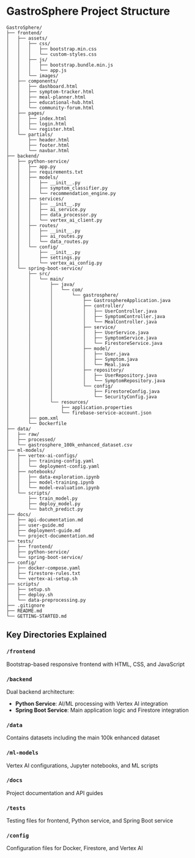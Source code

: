 # GastroSphere Project Structure

```
GastroSphere/
├── frontend/
│   ├── assets/
│   │   ├── css/
│   │   │   ├── bootstrap.min.css
│   │   │   └── custom-styles.css
│   │   ├── js/
│   │   │   ├── bootstrap.bundle.min.js
│   │   │   └── app.js
│   │   └── images/
│   ├── components/
│   │   ├── dashboard.html
│   │   ├── symptom-tracker.html
│   │   ├── meal-planner.html
│   │   ├── educational-hub.html
│   │   └── community-forum.html
│   ├── pages/
│   │   ├── index.html
│   │   ├── login.html
│   │   └── register.html
│   └── partials/
│       ├── header.html
│       ├── footer.html
│       └── navbar.html
├── backend/
│   ├── python-service/
│   │   ├── app.py
│   │   ├── requirements.txt
│   │   ├── models/
│   │   │   ├── __init__.py
│   │   │   ├── symptom_classifier.py
│   │   │   └── recommendation_engine.py
│   │   ├── services/
│   │   │   ├── __init__.py
│   │   │   ├── ai_service.py
│   │   │   ├── data_processor.py
│   │   │   └── vertex_ai_client.py
│   │   ├── routes/
│   │   │   ├── __init__.py
│   │   │   ├── ai_routes.py
│   │   │   └── data_routes.py
│   │   └── config/
│   │       ├── __init__.py
│   │       ├── settings.py
│   │       └── vertex_ai_config.py
│   └── spring-boot-service/
│       ├── src/
│       │   └── main/
│       │       ├── java/
│       │       │   └── com/
│       │       │       └── gastrosphere/
│       │       │           ├── GastrosphereApplication.java
│       │       │           ├── controller/
│       │       │           │   ├── UserController.java
│       │       │           │   ├── SymptomController.java
│       │       │           │   └── MealController.java
│       │       │           ├── service/
│       │       │           │   ├── UserService.java
│       │       │           │   ├── SymptomService.java
│       │       │           │   └── FirestoreService.java
│       │       │           ├── model/
│       │       │           │   ├── User.java
│       │       │           │   ├── Symptom.java
│       │       │           │   └── Meal.java
│       │       │           ├── repository/
│       │       │           │   ├── UserRepository.java
│       │       │           │   └── SymptomRepository.java
│       │       │           └── config/
│       │       │               ├── FirestoreConfig.java
│       │       │               └── SecurityConfig.java
│       │       └── resources/
│       │           ├── application.properties
│       │           └── firebase-service-account.json
│       ├── pom.xml
│       └── Dockerfile
├── data/
│   ├── raw/
│   ├── processed/
│   └── gastrosphere_100k_enhanced_dataset.csv
├── ml-models/
│   ├── vertex-ai-configs/
│   │   ├── training-config.yaml
│   │   └── deployment-config.yaml
│   ├── notebooks/
│   │   ├── data-exploration.ipynb
│   │   ├── model-training.ipynb
│   │   └── model-evaluation.ipynb
│   └── scripts/
│       ├── train_model.py
│       ├── deploy_model.py
│       └── batch_predict.py
├── docs/
│   ├── api-documentation.md
│   ├── user-guide.md
│   ├── deployment-guide.md
│   └── project-documentation.md
├── tests/
│   ├── frontend/
│   ├── python-service/
│   └── spring-boot-service/
├── config/
│   ├── docker-compose.yaml
│   ├── firestore-rules.txt
│   └── vertex-ai-setup.sh
├── scripts/
│   ├── setup.sh
│   ├── deploy.sh
│   └── data-preprocessing.py
├── .gitignore
├── README.md
└── GETTING-STARTED.md
```

## Key Directories Explained

### `/frontend`
Bootstrap-based responsive frontend with HTML, CSS, and JavaScript

### `/backend`
Dual backend architecture:
- **Python Service**: AI/ML processing with Vertex AI integration
- **Spring Boot Service**: Main application logic and Firestore integration

### `/data`
Contains datasets including the main 100k enhanced dataset

### `/ml-models`
Vertex AI configurations, Jupyter notebooks, and ML scripts

### `/docs`
Project documentation and API guides

### `/tests`
Testing files for frontend, Python service, and Spring Boot service

### `/config`
Configuration files for Docker, Firestore, and Vertex AI

